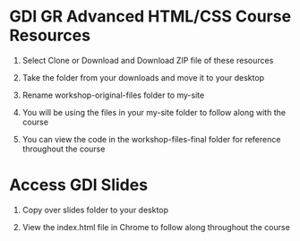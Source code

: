 # GDI GR Advanced HTML/CSS Course Resources

1. Select Clone or Download and Download ZIP file of these resources

2. Take the folder from your downloads and move it to your desktop

3. Rename workshop-original-files folder to my-site

4. You will be using the files in your my-site folder to follow along with the course

5. You can view the code in the workshop-files-final folder for reference throughout the course

# Access GDI Slides

1. Copy over slides folder to your desktop

2. View the index.html file in Chrome to follow along throughout the course 
